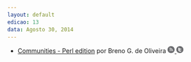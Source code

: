```yaml
---
layout: default
edicao: 13
data: Agosto 30, 2014
---
```

<ul class="speakers">
     <li class="speaker">
        <a class="speaker-talk" href="http://pt.slideshare.net/garux/communities-perl-edition-riojs">Communities - Perl edition</a>
        <span class="speaker-name">por Breno G. de Oliveira</span>
        <a class="speaker-social" href="http://onionstand.blogspot.com.br/">
            <img src="/img/rss2.png" alt="rss">
        </a>
        <a class="speaker-social" href="https://twitter.com/that_garu">
            <img src="/img/t.png" alt="twitter">
        </a>
    </li>
</ul>
